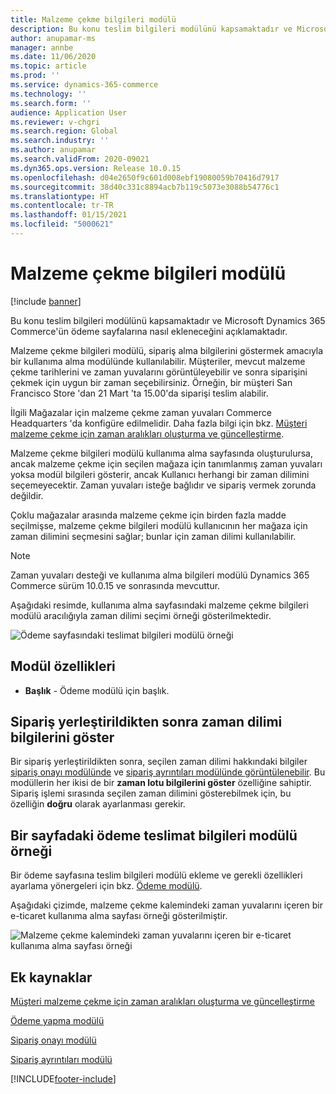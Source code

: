 ```yaml
---
title: Malzeme çekme bilgileri modülü
description: Bu konu teslim bilgileri modülünü kapsamaktadır ve Microsoft Dynamics 365 Commerce'ün ödeme sayfalarına nasıl ekleneceğini açıklamaktadır.
author: anupamar-ms
manager: annbe
ms.date: 11/06/2020
ms.topic: article
ms.prod: ''
ms.service: dynamics-365-commerce
ms.technology: ''
ms.search.form: ''
audience: Application User
ms.reviewer: v-chgri
ms.search.region: Global
ms.search.industry: ''
ms.author: anupamar
ms.search.validFrom: 2020-09021
ms.dyn365.ops.version: Release 10.0.15
ms.openlocfilehash: d04e2650f9c601d008ebf19080059b70416d7917
ms.sourcegitcommit: 38d40c331c8894acb7b119c5073e3088b54776c1
ms.translationtype: HT
ms.contentlocale: tr-TR
ms.lasthandoff: 01/15/2021
ms.locfileid: "5000621"
---
```

# <a name="pickup-information-module"></a>Malzeme çekme bilgileri modülü

[!include [banner](includes/banner.md)]

Bu konu teslim bilgileri modülünü kapsamaktadır ve Microsoft Dynamics 365 Commerce'ün ödeme sayfalarına nasıl ekleneceğini açıklamaktadır.

Malzeme çekme bilgileri modülü, sipariş alma bilgilerini göstermek amacıyla bir kullanıma alma modülünde kullanılabilir. Müşteriler, mevcut malzeme çekme tarihlerini ve zaman yuvalarını görüntüleyebilir ve sonra siparişini çekmek için uygun bir zaman seçebilirsiniz. Örneğin, bir müşteri San Francisco Store 'dan 21 Mart 'ta 15.00'da siparişi teslim alabilir.

İlgili Mağazalar için malzeme çekme zaman yuvaları Commerce Headquarters 'da konfigüre edilmelidir. Daha fazla bilgi için bkz. [Müşteri malzeme çekme için zaman aralıkları oluşturma ve güncelleştirme](dev-itpro/pickup-timeslots.md).

Malzeme çekme bilgileri modülü kullanıma alma sayfasında oluşturulursa, ancak malzeme çekme için seçilen mağaza için tanımlanmış zaman yuvaları yoksa modül bilgileri gösterir, ancak Kullanıcı herhangi bir zaman dilimini seçemeyecektir. Zaman yuvaları isteğe bağlıdır ve sipariş vermek zorunda değildir.

Çoklu mağazalar arasında malzeme çekme için birden fazla madde seçilmişse, malzeme çekme bilgileri modülü kullanıcının her mağaza için zaman dilimini seçmesini sağlar; bunlar için zaman dilimi kullanılabilir.

> [!NOTE]
> Zaman yuvaları desteği ve kullanıma alma bilgileri modülü Dynamics 365 Commerce sürüm 10.0.15 ve sonrasında mevcuttur.

Aşağıdaki resimde, kullanıma alma sayfasındaki malzeme çekme bilgileri modülü aracılığıyla zaman dilimi seçimi örneği gösterilmektedir.

![Ödeme sayfasındaki teslimat bilgileri modülü örneği](./dev-itpro/media/Curbside_timeslot_eCommerce.PNG)

## <a name="module-properties"></a>Modül özellikleri

- **Başlık** - Ödeme modülü için başlık.

## <a name="show-time-slot-information-after-an-order-is-placed"></a>Sipariş yerleştirildikten sonra zaman dilimi bilgilerini göster

Bir sipariş yerleştirildikten sonra, seçilen zaman dilimi hakkındaki bilgiler [sipariş onayı modülünde](order-confirmation-module.md) ve [sipariş ayrıntıları modülünde görüntülenebilir](account-management.md#order-details-page). Bu modüllerin her ikisi de bir **zaman lotu bilgilerini göster** özelliğine sahiptir. Sipariş işlemi sırasında seçilen zaman dilimini gösterebilmek için, bu özelliğin **doğru** olarak ayarlanması gerekir.

## <a name="add-a-checkout-pickup-information-module-to-a-page"></a>Bir sayfadaki ödeme teslimat bilgileri modülü örneği

Bir ödeme sayfasına teslim bilgileri modülü ekleme ve gerekli özellikleri ayarlama yönergeleri için bkz. [Ödeme modülü](add-checkout-module.md).

Aşağıdaki çizimde, malzeme çekme kalemindeki zaman yuvalarını içeren bir e-ticaret kullanıma alma sayfası örneği gösterilmiştir.

![Malzeme çekme kalemindeki zaman yuvalarını içeren bir e-ticaret kullanıma alma sayfası örneği](./dev-itpro/media/Curbside_timeslot_eCommerce_checkoutsummary.PNG)

## <a name="additional-resources"></a>Ek kaynaklar

[Müşteri malzeme çekme için zaman aralıkları oluşturma ve güncelleştirme](dev-itpro/pickup-timeslots.md)

[Ödeme yapma modülü](add-checkout-module.md)

[Sipariş onayı modülü](order-confirmation-module.md)

[Sipariş ayrıntıları modülü](account-management.md)


[!INCLUDE[footer-include](../includes/footer-banner.md)]